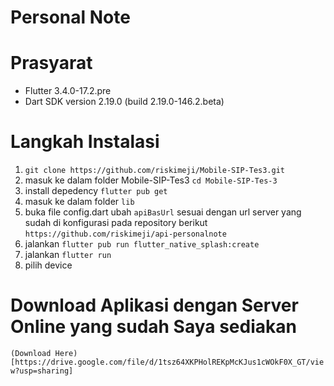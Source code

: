 # Personal Note
# Prasyarat
 - Flutter 3.4.0-17.2.pre
 - Dart SDK version 2.19.0 (build 2.19.0-146.2.beta)
# Langkah Instalasi
1. `git clone https://github.com/riskimeji/Mobile-SIP-Tes3.git`
2. masuk ke dalam folder Mobile-SIP-Tes3 `cd Mobile-SIP-Tes-3`
3. install depedency `flutter pub get`
4. masuk ke dalam folder `lib`
5. buka file config.dart ubah `apiBasUrl` sesuai dengan url server yang sudah di konfigurasi pada repository berikut
   `https://github.com/riskimeji/api-personalnote`
6. jalankan `flutter pub run flutter_native_splash:create`
7. jalankan `flutter run`
8. pilih device

# Download Aplikasi dengan Server Online yang sudah Saya sediakan
`(Download Here)[https://drive.google.com/file/d/1tsz64XKPHolREKpMcKJus1cWOkF0X_GT/view?usp=sharing]`
